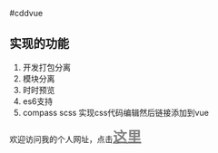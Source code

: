 #cddvue

## 实现的功能

1. 开发打包分离
2. 模块分离
3. 时时预览
4. es6支持
5. compass scss 实现css代码编辑然后链接添加到vue

欢迎访问我的个人网址，点击[<span style="font-size:25px;font-weight:600;color:#808080;">这里</span>](http://farmerz.birdteam.net)
